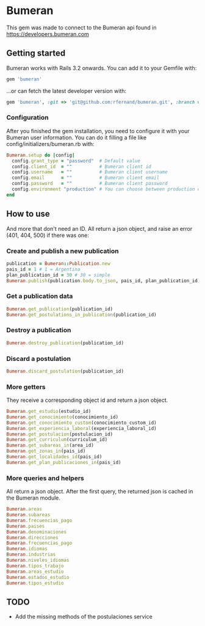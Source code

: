 # Bumeran

This gem was made to connect to the Bumeran api found in https://developers.bumeran.com 

## Getting started

Bumeran works with Rails 3.2 onwards. You can add it to your Gemfile with:

```ruby
gem 'bumeran'
```

...or can fetch the latest developer version with:

```ruby
gem 'bumeran', :git => 'git@github.com:rfernand/bumeran.git', :branch => 'develop'
```
### Configuration

After you finished the gem installation, you need to configure it with your Bumeran user information. You can do it filling a file like config/initializers/bumeran.rb with:

```ruby
Bumeran.setup do |config|
  config.grant_type = "password"  # Default value
  config.client_id  = ""          # Bumeran client id
  config.username   = ""          # Bumeran client username
  config.email      = ""          # Bumeran client email
  config.password   = ""          # Bumeran client password
  config.environment "production" # You can choose between production or development
end
```
## How to use


And more that don't need an ID. All return a json object, and raise an error (401, 404, 500) if there was one:
### Create and publish a new publication
```ruby
publication = Bumeran::Publication.new
pais_id = 1 # 1 = Argentina
plan_publication_id = 30 # 30 = simple
Bumeran.publish(publication.body.to_json, pais_id, plan_publication_id)
```
### Get a publication data
```ruby
Bumeran.get_publication(publication_id)
Bumeran.get_postulations_in_publication(publication_id)
```

### Destroy a publication
```ruby
Bumeran.destroy_publication(publication_id)
```
### Discard a postulation
```ruby
Bumeran.discard_postulation(publication_id)
```

### More getters

They receive a corresponding object id and return a json object.

```ruby
Bumeran.get_estudio(estudio_id)
Bumeran.get_conocimiento(conocimiento_id)
Bumeran.get_conocimiento_custom(conocimiento_custom_id)
Bumeran.get_experiencia_laboral(experiencia_laboral_id)
Bumeran.get_postulacion(postulacion_id)
Bumeran.get_curriculum(curriculum_id)
Bumeran.get_subareas_in(area_id)
Bumeran.get_zonas_in(pais_id)
Bumeran.get_localidades_id(pais_id)
Bumeran.get_plan_publicaciones_in(pais_id)
```

### More queries and helpers
All return a json object. After the first query, the returned json is cached in the Bumeran module.

```ruby
Bumeran.areas
Bumeran.subareas
Bumeran.frecuencias_pago
Bumeran.paises
Bumeran.denominaciones
Bumeran.direcciones
Bumeran.frecuencias_pago
Bumeran.idiomas
Bumeran.industrias
Bumeran.niveles_idiomas
Bumeran.tipos_trabajo
Bumeran.areas_estudio
Bumeran.estados_estudio
Bumeran.tipos_estudio
```

## TODO
 - Add the missing methods of the postulaciones service
